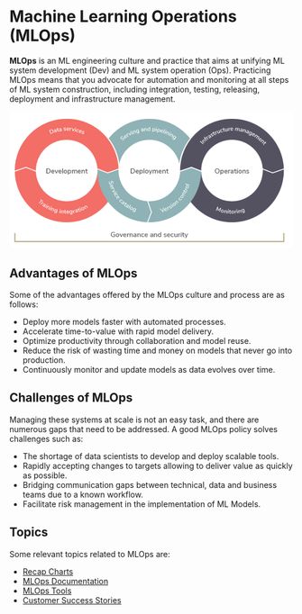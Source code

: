# **Machine Learning Operations (MLOps)**

**MLOps** is an ML engineering culture and practice that aims at unifying ML system development (Dev) and ML system operation (Ops). Practicing MLOps means that you advocate for automation and monitoring at all steps of ML system construction, including integration, testing, releasing, deployment and infrastructure management.

<p align="center">
  <img src="assets/imgs/general_imgs/mlops_lifecycle.png"/>
</p>

## Advantages of MLOps
Some of the advantages offered by the MLOps culture and process are as follows:

- Deploy more models faster with automated processes.
- Accelerate time-to-value with rapid model delivery.
- Optimize productivity through collaboration and model reuse.
- Reduce the risk of wasting time and money on models that never go into production.
- Continuously monitor and update models as data evolves over time.

## Challenges of MLOps

Managing these systems at scale is not an easy task, and there are numerous gaps that need to be addressed. A good MLOps policy solves challenges such as:

- The shortage of data scientists to develop and deploy scalable tools.
- Rapidly accepting changes to targets allowing to deliver value as quickly as possible.
- Bridging communication gaps between technical, data and business teams due to a known workflow.
- Facilitate risk management in the implementation of ML Models.

## Topics
Some relevant topics related to MLOps are:

- [Recap Charts](docs/recap_charts.md)
- [MLOps Documentation](docs/mlops_documentation.md)
- [MLOps Tools](docs/mlops_tools.md)
- [Customer Success Stories](docs/customer_sucess_stories.md)